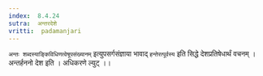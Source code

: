 ```yaml
---
index:  8.4.24
sutra:  अन्तरदेशे
vritti:  padamanjari
---
```


`अन्तः शब्दस्याङ्किविधिणत्वेषूपसंख्यानम्` इत्युपसर्गसंज्ञाया भावाद् `हन्तेरत्पूर्वस्य` इति सिद्धे देशप्रतिषेधार्थं वचनम् । अन्तर्हननो देश इति । अधिकरणे ल्युट् ।।
